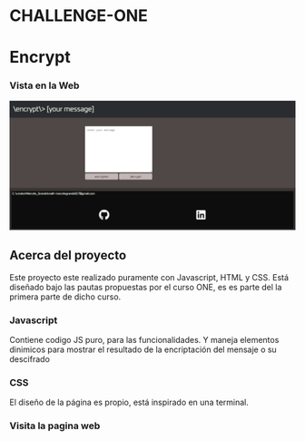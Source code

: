 # CHALLENGE-ONE 

# Encrypt

### Vista en la Web

<p align="left">
  <img width=800 src="Encrypt.png" />
</p>

## Acerca del proyecto

Este proyecto este realizado puramente con Javascript, HTML y CSS. Está diseñado bajo las pautas propuestas por el curso ONE, es es parte del la primera parte de dicho curso. 


### Javascript

Contiene codigo JS puro, para las funcionalidades. Y maneja elementos dinimicos para mostrar el resultado de la encriptación del mensaje o su descifrado
  
### CSS

El diseño de la página es propio, está inspirado en una terminal.

### Visita la pagina web 


